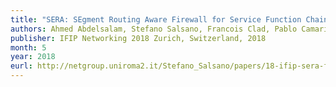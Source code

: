```yaml
---
title: "SERA: SEgment Routing Aware Firewall for Service Function Chaining scenarios"
authors: Ahmed Abdelsalam, Stefano Salsano, Francois Clad, Pablo Camarillo and Clarence Filsfils
publisher: IFIP Networking 2018 Zurich, Switzerland, 2018
month: 5
year: 2018
eurl: http://netgroup.uniroma2.it/Stefano_Salsano/papers/18-ifip-sera-firewall-sfc.pdf
---
```


